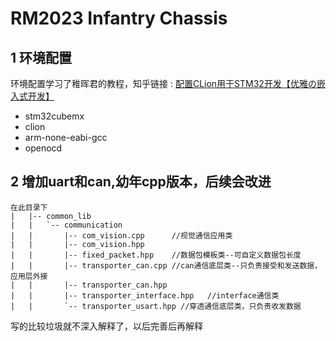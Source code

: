 # RM2023 Infantry Chassis
## 1 环境配置
环境配置学习了稚晖君的教程，知乎链接 : [配置CLion用于STM32开发【优雅の嵌入式开发】](https://zhuanlan.zhihu.com/p/145801160)
  - stm32cubemx
  - clion
  - arm-none-eabi-gcc
  - openocd
##
## 2 增加uart和can,幼年cpp版本，后续会改进
```
在此目录下
|   |-- common_lib
|   |   `-- communication
|   |       |-- com_vision.cpp      //视觉通信应用类  
|   |       |-- com_vision.hpp
|   |       |-- fixed_packet.hpp    //数据包模板类--可自定义数据包长度
|   |       |-- transporter_can.cpp //can通信底层类--只负责接受和发送数据，应用层外接
|   |       |-- transporter_can.hpp
|   |       |-- transporter_interface.hpp   //interface通信类
|   |       `-- transporter_usart.hpp //穿透通信底层类，只负责收发数据
```
写的比较垃圾就不深入解释了，以后完善后再解释

